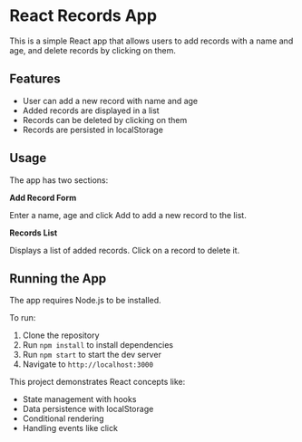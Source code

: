 
# React Records App

This is a simple React app that allows users to add records with a name and age, and delete records by clicking on them.

## Features

- User can add a new record with name and age 
- Added records are displayed in a list
- Records can be deleted by clicking on them
- Records are persisted in localStorage

## Usage

The app has two sections:

**Add Record Form**

Enter a name, age and click Add to add a new record to the list.

**Records List** 

Displays a list of added records. Click on a record to delete it.

## Running the App

The app requires Node.js to be installed.

To run:

1. Clone the repository
2. Run `npm install` to install dependencies  
3. Run `npm start` to start the dev server
4. Navigate to `http://localhost:3000`

This project demonstrates React concepts like:

- State management with hooks
- Data persistence with localStorage
- Conditional rendering 
- Handling events like click
